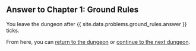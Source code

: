 ## Answer to Chapter 1: Ground Rules

You leave the dungeon after {{ site.data.problems.ground_rules.answer }} ticks.

From here, you can [return to the dungeon](../../../chapters/01/ground-rules.md) or [continue to the next dungeon](../../../chapters/02/as-above-so-below.md).
